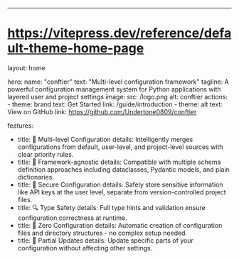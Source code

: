 ---

# <https://vitepress.dev/reference/default-theme-home-page>

layout: home

hero:
  name: "conftier"
  text: "Multi-level configuration framework"
  tagline: A powerful configuration management system for Python applications with layered user and project settings
  image:
    src: /logo.png
    alt: conftier
  actions:
    - theme: brand
      text: Get Started
      link: /guide/introduction
    - theme: alt
      text: View on GitHub
      link: https://github.com/Undertone0809/conftier

features:

- title: 🔄 Multi-level Configuration
  details: Intelligently merges configurations from default, user-level, and project-level sources with clear priority rules.
- title: 🧰 Framework-agnostic
  details: Compatible with multiple schema definition approaches including dataclasses, Pydantic models, and plain dictionaries.
- title: 🔐 Secure Configuration
  details: Safely store sensitive information like API keys at the user level, separate from version-controlled project files.
- title: 🔍 Type Safety
  details: Full type hints and validation ensure configuration correctness at runtime.
- title: 🚀 Zero Configuration
  details: Automatic creation of configuration files and directory structures - no complex setup needed.
- title: 🧩 Partial Updates
  details: Update specific parts of your configuration without affecting other settings.
